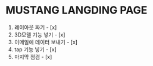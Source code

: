 # MUSTANG LANGDING PAGE

1. 레이아웃 짜기 - [x]
2. 3D모델 기능 넣기 - [x]
3. 이메일에 데이터 보내기 - [x]
4. tap 기능 넣기 - [x]
5. 마지막 점검 - [x]
